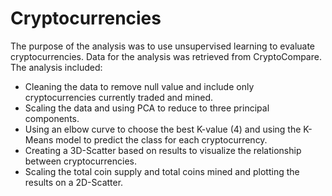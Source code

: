 # Cryptocurrencies

The purpose of the analysis was to use unsupervised learning to evaluate cryptocurrencies. Data for the analysis was retrieved from CryptoCompare. The analysis included:
- Cleaning the data to remove null value and include only cryptocurrencies currently traded and mined.
- Scaling the data and using PCA to reduce to three principal components.
- Using an elbow curve to choose the best K-value (4) and using the K-Means model to predict the class for each cryptocurrency.
- Creating a 3D-Scatter based on results to visualize the relationship between cryptocurrencies.
- Scaling the total coin supply and total coins mined and plotting the results on a 2D-Scatter.

